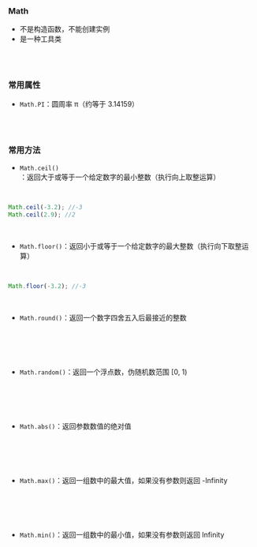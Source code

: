 ### Math

- 不是构造函数，不能创建实例
- 是一种工具类


<br>

<br>

### 常用属性

- ```Math.PI```：圆周率 π（约等于 3.14159）


<br>

<br>

### 常用方法

- ```Math.ceil()```：返回大于或等于一个给定数字的最小整数（执行向上取整运算）

<br>

```javascript
Math.ceil(-3.2); //-3
Math.ceil(2.9); //2
```
<br>

- ```Math.floor()```：返回小于或等于一个给定数字的最大整数（执行向下取整运算）

<br>

```javascript
Math.floor(-3.2); //-3
```
<br>


- ```Math.round()```：返回一个数字四舍五入后最接近的整数

<br>

```javascript

```
<br>


- ```Math.random()```：返回一个浮点数，伪随机数范围 [0, 1)

<br>

```javascript

```
<br>

- ```Math.abs()```：返回参数数值的绝对值

<br>

```javascript

```
<br>

- ```Math.max()```：返回一组数中的最大值，如果没有参数则返回 -Infinity


<br>

```javascript

```
<br>


- ```Math.min()```：返回一组数中的最小值，如果没有参数则返回 Infinity

<br>

```javascript

```
<br>